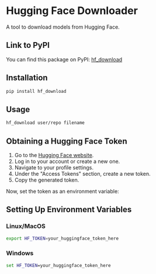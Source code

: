 # Hugging Face Downloader

A tool to download models from Hugging Face.

## Link to PyPI

You can find this package on PyPI: [hf_download](https://pypi.org/project/hf_download/)

## Installation

```bash
pip install hf_download
```

## Usage

```bash
hf_download user/repo filename
```

## Obtaining a Hugging Face Token

1. Go to the [Hugging Face website](https://huggingface.co/).
2. Log in to your account or create a new one.
3. Navigate to your profile settings.
4. Under the "Access Tokens" section, create a new token.
5. Copy the generated token.

Now, set the token as an environment variable:

## Setting Up Environment Variables

### Linux/MacOS

```bash
export HF_TOKEN=your_huggingface_token_here
```

### Windows

```cmd
set HF_TOKEN=your_huggingface_token_here
```
